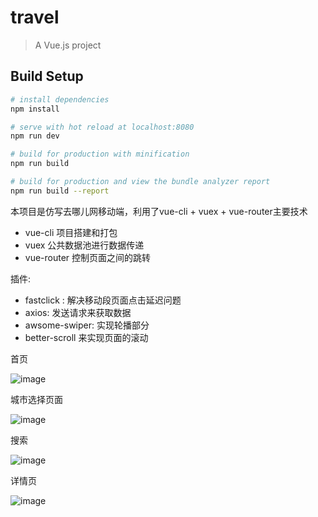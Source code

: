 # travel

> A Vue.js project

## Build Setup

``` bash
# install dependencies
npm install

# serve with hot reload at localhost:8080
npm run dev

# build for production with minification
npm run build

# build for production and view the bundle analyzer report
npm run build --report
```

本项目是仿写去哪儿网移动端，利用了vue-cli + vuex + vue-router主要技术

- vue-cli 项目搭建和打包
- vuex  公共数据池进行数据传递
- vue-router 控制页面之间的跳转

插件:

- fastclick : 解决移动段页面点击延迟问题
- axios: 发送请求来获取数据
- awsome-swiper: 实现轮播部分
- better-scroll 来实现页面的滚动

首页

![image](https://github.com/gituserrzx/travel/blob/master/screenshots/index.gif)

城市选择页面

![image](https://github.com/gituserrzx/travel/blob/master/screenshots/city.gif)

搜索

![image](https://github.com/gituserrzx/travel/blob/master/screenshots/search.gif)

详情页

![image](https://github.com/gituserrzx/travel/blob/master/screenshots/detail.gif)



